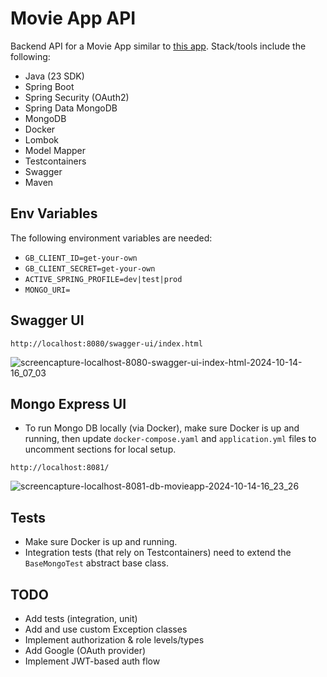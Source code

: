 # Movie App API

Backend API for a Movie App similar to [this app](https://react-movies-list.netlify.app/).
Stack/tools include the following:

- Java (23 SDK)
- Spring Boot
- Spring Security (OAuth2)
- Spring Data MongoDB
- MongoDB
- Docker
- Lombok
- Model Mapper
- Testcontainers
- Swagger
- Maven

## Env Variables

The following environment variables are needed:

- `GB_CLIENT_ID=get-your-own`
- `GB_CLIENT_SECRET=get-your-own`
- `ACTIVE_SPRING_PROFILE=dev|test|prod`
- `MONGO_URI=`

## Swagger UI

`http://localhost:8080/swagger-ui/index.html`

![screencapture-localhost-8080-swagger-ui-index-html-2024-10-14-16_07_03](https://github.com/user-attachments/assets/4e946b6d-9c89-4844-b22e-a2d7f6dbad50)

## Mongo Express UI

- To run Mongo DB locally (via Docker), make sure Docker is up and running, then update `docker-compose.yaml` and `application.yml` files to uncomment sections for local setup.

`http://localhost:8081/`

![screencapture-localhost-8081-db-movieapp-2024-10-14-16_23_26](https://github.com/user-attachments/assets/c10deabb-4750-45c7-a975-a8873f15ac47)


## Tests

- Make sure Docker is up and running.
- Integration tests (that rely on Testcontainers) need to extend the `BaseMongoTest` abstract base class.

## TODO

- Add tests (integration, unit)
- Add and use custom Exception classes
- Implement authorization & role levels/types
- Add Google (OAuth provider)
- Implement JWT-based auth flow
